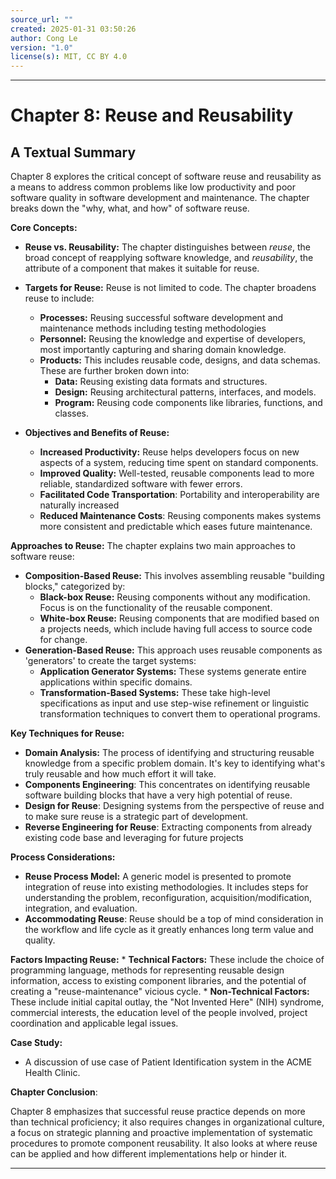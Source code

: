```yaml
---
source_url: ""
created: 2025-01-31 03:50:26
author: Cong Le
version: "1.0"
license(s): MIT, CC BY 4.0
---
```


----


# Chapter 8: Reuse and Reusability

## A Textual Summary

Chapter 8 explores the critical concept of software reuse and reusability as a means to address common problems like low productivity and poor software quality in software development and maintenance. The chapter breaks down the "why, what, and how" of software reuse.

**Core Concepts:**

*   **Reuse vs. Reusability:** The chapter distinguishes between *reuse*, the broad concept of reapplying software knowledge, and *reusability*, the attribute of a component that makes it suitable for reuse.

*   **Targets for Reuse:** Reuse is not limited to code. The chapter broadens reuse to include:
    *   **Processes:** Reusing successful software development and maintenance methods including testing methodologies
    *   **Personnel:** Reusing the knowledge and expertise of developers, most importantly capturing and sharing domain knowledge.
    *   **Products:** This includes reusable code, designs, and data schemas. These are further broken down into:
        *   **Data:** Reusing existing data formats and structures.
        *   **Design:** Reusing architectural patterns, interfaces, and models.
        *   **Program:** Reusing code components like libraries, functions, and classes.

*   **Objectives and Benefits of Reuse:**
    *   **Increased Productivity:** Reuse helps developers focus on new aspects of a system, reducing time spent on standard components.
    *   **Improved Quality:** Well-tested, reusable components lead to more reliable, standardized software with fewer errors.
     *  **Facilitated Code Transportation**: Portability and interoperability are naturally increased
    *    **Reduced Maintenance Costs**: Reusing components makes systems more consistent and predictable which eases future maintenance.

**Approaches to Reuse:** The chapter explains two main approaches to software reuse:
*   **Composition-Based Reuse:** This involves assembling reusable "building blocks," categorized by:
    *   **Black-box Reuse:** Reusing components without any modification. Focus is on the functionality of the reusable component.
    *   **White-box Reuse:** Reusing components that are modified based on a projects needs, which include having full access to source code for change.
*   **Generation-Based Reuse:** This approach uses reusable components as 'generators' to create the target systems:
    *   **Application Generator Systems:** These systems generate entire applications within specific domains.
    *   **Transformation-Based Systems:** These take high-level specifications as input and use step-wise refinement or linguistic transformation techniques to convert them to operational programs.

**Key Techniques for Reuse:**

*   **Domain Analysis:** The process of identifying and structuring reusable knowledge from a specific problem domain. It's key to identifying what's truly reusable and how much effort it will take.
*  **Components Engineering**:  This concentrates on identifying reusable software building blocks that have a very high potential of reuse.
  *   **Design for Reuse**: Designing systems from the perspective of reuse and to make sure reuse is a strategic part of development.
  *   **Reverse Engineering for Reuse**: Extracting components from already existing code base and leveraging for future projects

**Process Considerations:**

*   **Reuse Process Model:** A generic model is presented to promote integration of reuse into existing methodologies. It includes steps for understanding the problem, reconfiguration, acquisition/modification, integration, and evaluation.
* **Accommodating Reuse**: Reuse should be a top of mind consideration in the workflow and life cycle as it greatly enhances long term value and quality.

**Factors Impacting Reuse:**
    *   **Technical Factors:** These include the choice of programming language, methods for representing reusable design information, access to existing component libraries, and the potential of creating a "reuse-maintenance" vicious cycle.
    *   **Non-Technical Factors:** These include initial capital outlay, the "Not Invented Here" (NIH) syndrome, commercial interests, the education level of the people involved, project coordination and applicable legal issues.

 **Case Study:**

 * A discussion of use case of Patient Identification system in the ACME Health Clinic.

**Chapter Conclusion**:

Chapter 8 emphasizes that successful reuse practice depends on more than technical proficiency; it also requires changes in organizational culture, a focus on strategic planning and proactive implementation of systematic procedures to promote component reusability. It also looks at where reuse can be applied and how different implementations help or hinder it.




---

